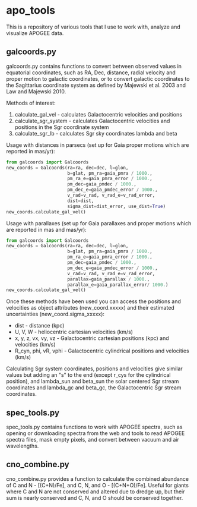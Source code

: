 # apo_tools

This is a repository of various tools that I use to work with, analyze and visualize APOGEE data.

## galcoords.py

galcoords.py contains functions to convert between observed values in equatorial coordinates, such as RA, Dec, distance, radial velocity and proper motion to galactic coordinates, or to convert galactic coordinates to the Sagittarius coordinate system as defined by Majewski et al. 2003 and Law and Majewski 2010.

Methods of interest:
1. calculate_gal_vel - calculates Galactocentric velocities and positions
2. calculate_sgr_system - calculates Galactocentric velocities and positions in the Sgr coordinate system
3. calculate_sgr_lb - calculates Sgr sky coordinates lambda and beta


Usage with distances in parsecs (set up for Gaia proper motions which are reported in mas/yr):
```python
from galcoords import Galcoords
new_coords = Galcoords(ra=ra, dec=dec, l=glon,
                       b=glat, pm_ra=gaia_pmra / 1000.,
                       pm_ra_e=gaia_pmra_error / 1000.,
                       pm_dec=gaia_pmdec / 1000.,
                       pm_dec_e=gaia_pmdec_error / 1000.,
                       v_rad=v_rad, v_rad_e=v_rad_error,
                       dist=dist,
                       sigma_dist=dist_error, use_dist=True)
new_coords.calculate_gal_vel()
```


Usage with parallaxes (set up for Gaia parallaxes and proper motions which are reported in mas and mas/yr):

```python
from galcoords import Galcoords
new_coords = Galcoords(ra=ra, dec=dec, l=glon,
                       b=glat, pm_ra=gaia_pmra / 1000.,
                       pm_ra_e=gaia_pmra_error / 1000.,
                       pm_dec=gaia_pmdec / 1000.,
                       pm_dec_e=gaia_pmdec_error / 1000.,
                       v_rad=v_rad, v_rad_e=v_rad_error,
                       parallax=gaia_parallax / 1000.,
                       parallax_e=gaia_parallax_error/ 1000.)
new_coords.calculate_gal_vel()
```

Once these methods have been used you can access the positions and velocities as object attributes (new_coord.xxxxx) and their estimated uncertainties (new_coord.sigma_xxxxx):

- dist - distance (kpc)
- U, V, W - heliocentric cartesian velocities (km/s)
- x, y, z, vx, vy, vz - Galactocentric cartesian positions (kpc) and velocities (km/s)
- R_cyn, phi, vR, vphi - Galactocentric cylindrical positions and velocities (km/s)

Calculating Sgr system coordinates, positions and velocities give similar values but adding an "s" to the end (except r_cys for the cylindrical position), and lambda_sun and beta_sun the solar centered Sgr stream coordinates and lambda_gc and beta_gc, the Galactocentric Sgr stream coordinates.

## spec_tools.py

spec_tools.py contains functions to work with APOGEE spectra, such as opening or downloading spectra from the web and tools to read APOGEE spectra files, mask empty pixels, and convert between vacuum and air wavelengths.

## cno_combine.py

cno_combine.py provides a function to calculate the combined abundance of C and N - [(C+N)/Fe], and C, N, and O - [(C+N+O)/Fe].  Useful for giants where C and N are not conserved and altered due to dredge up, but their sum is nearly conserved and C, N, and O should be conserved together.
